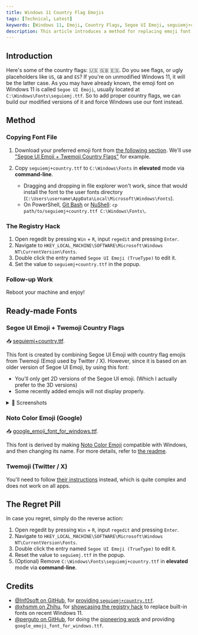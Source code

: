 ```yaml
---
title: Windows 11 Country Flag Emojis
tags: [Technical, Latest]
keywords: [Windows 11, Emoji, Country Flags, Segoe UI Emoji, seguiemj+country.ttf, seguiemj.ttf]
description: This article introduces a method for replacing emoji font on Windows 11, and provides the Segoe UI Emoji font with proper country flags.
---
```


## Introduction

Here's some of the country flags: 🇺🇸 🇬🇧 🇪🇸. Do you see flags, or ugly placeholders like `US`, `GB` and `ES`? If you're on unmodified Windows 11, it will be the latter case. As you may have already known, the emoji font on Windows 11 is called `Segoe UI Emoji`, usually located at `C:\Windows\Fonts\seguiemj.ttf`. So to add proper country flags, we can build our modified versions of it and force Windows use our font instead.

## Method

### Copying Font File

1. Download your preferred emoji font from [the following section](#ready-made-fonts). We'll use ["Segoe UI Emoji + Twemoji Country Flags"](#segoe-ui-emoji--twemoji-country-flags) for example.
2. Copy `seguiemj+country.ttf` to `C:\Windows\Fonts` in **elevated** mode via **command-line**.

    - Dragging and dropping in file explorer won't work, since that would install the font to the user fonts directory (`C:\Users\username\AppData\Local\Microsoft\Windows\Fonts`).
    - On PowerShell, [Git Bash](https://gitforwindows.org/#:~:text=and%20novices%20alike.-,Git%20BASH,-Git%20for%20Windows) or [NuShell](https://www.nushell.sh/): `cp path/to/seguiemj+country.ttf C:\Windows\Fonts\`.

### The Registry Hack

1. Open regedit by pressing `Win` + `R`, input `regedit` and pressing `Enter`.
2. Navigate to `HKEY_LOCAL_MACHINE\SOFTWARE\Microsoft\Windows NT\CurrentVersion\Fonts`.
3. Double click the entry named `Segoe UI Emoji (TrueType)` to edit it.
4. Set the value to `seguiemj+country.ttf` in the popup.

### Follow-up Work

Reboot your machine and enjoy!

## Ready-made Fonts

### Segoe UI Emoji + Twemoji Country Flags

📥 [seguiemj+country.ttf](/attachments/seguiemj+country.ttf).

This font is created by combining Segoe UI Emoji with country flag emojis from Twemoji (Emoji used by Twitter / X). However, since it is based on an older version of Segoe UI Emoji, by using this font:

- You'll only get 2D versions of the Segoe UI emoji. (Which I actually prefer to the 3D versions)
- Some recently added emojis will not display properly.

<details><summary>📸 Screenshots</summary>

![seguiemj+country_flags.png](/attachments/seguiemj+country_flags.png)

![seguiemj+country_missing_donkey.png](/attachments/seguiemj+country_missing_donkey.png)

</details>

### Noto Color Emoji (Google)

📥 [google_emoji_font_for_windows.ttf](https://github.com/perguto/Country-Flag-Emojis-for-Windows/blob/master/google_emoji_font_for_windows.ttf?raw=true).

This font is derived by making [Noto Color Emoji](https://fonts.google.com/download?family=Noto%20Color%20Emoji) compatible with Windows, and then changing its name. For more details, refer to [the readme](https://github.com/perguto/Country-Flag-Emojis-for-Windows?tab=readme-ov-file#how-i-did-it).

### Twemoji (Twitter / X)

You'll need to follow [their instructions](https://github.com/13rac1/twemoji-color-font?tab=readme-ov-file#replace-the-default-windows-emoji-fonts) instead, which is quite complex and does not work on all apps.

## The Regret Pill

In case you regret, simply do the reverse action:

1. Open regedit by pressing `Win` + `R`, input `regedit` and pressing `Enter`.
2. Navigate to `HKEY_LOCAL_MACHINE\SOFTWARE\Microsoft\Windows NT\CurrentVersion\Fonts`.
3. Double click the entry named `Segoe UI Emoji (TrueType)` to edit it.
4. Reset the value to `seguiemj.ttf` in the popup.
5. (Optional) Remove `C:\Windows\Fonts\seguiemj+country.ttf` in **elevated** mode via **command-line**.

## Credits

- [@Inf0soft on GitHub](https://github.com/Inf0soft), for [providing `seguiemj+country.ttf`](https://github.com/thedemons/merge_color_emoji_font/issues/5#issuecomment-1376091769).
- [@xhsmm on Zhihu](https://www.zhihu.com/people/xhsmm), for [showcasing the registry hack](https://www.zhihu.com/question/508120676/answer/3390044165) to replace built-in fonts on recent Windows 11.
- [@perguto on GitHub](https://github.com/perguto), for doing the [pioneering work](https://github.com/perguto/Country-Flag-Emojis-for-Windows) and providing `google_emoji_font_for_windows.ttf`.
